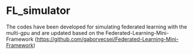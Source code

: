 # FL_simulator

The codes have been developed for simulating federated learning with the multi-gpu and are updated based on the Federated-Learning-Mini-Framework (https://github.com/gaborvecsei/Federated-Learning-Mini-Framework)

